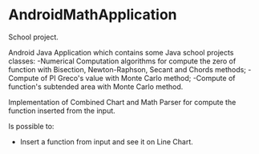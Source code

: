 # AndroidMathApplication
School project. 

Android Java Application which contains some Java school projects classes: 
  -Numerical Computation algorithms for compute the zero of function with Bisection, Newton-Raphson, Secant and Chords methods; 
  -Compute of PI Greco's value with Monte Carlo method; 
  -Compute of function's subtended area with Monte Carlo method.

Implementation of Combined Chart and Math Parser for compute the function inserted from the input.

Is possible to:
  - Insert a function from input and see it on Line Chart.
